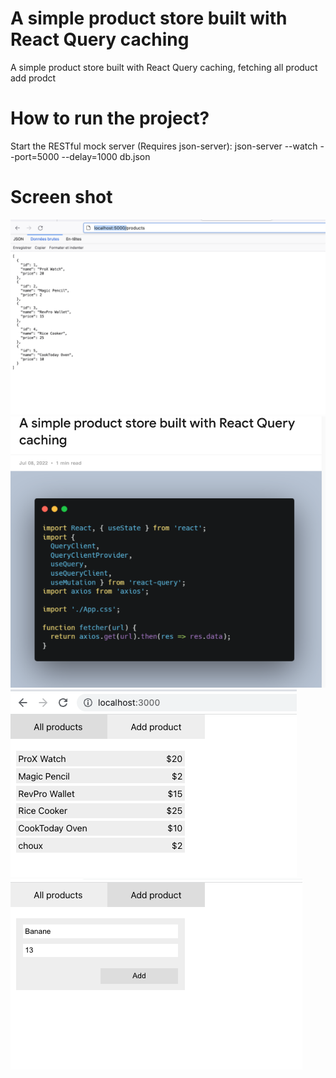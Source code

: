 # A simple product store built with React Query caching

A simple product store built with React Query caching, fetching all product add prodct

# How to run the project?

Start the RESTful mock server (Requires json-server):
json-server --watch --port=5000 --delay=1000 db.json

# Screen shot

![1](./1.png)
![2](./2.png)
![3](./3.png)
![4](./4.png)
